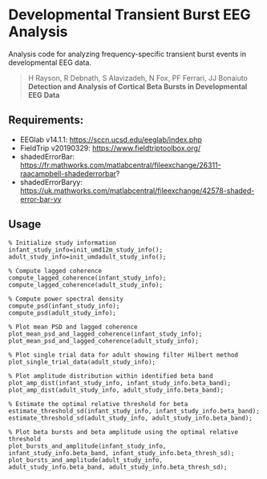 Developmental Transient Burst EEG Analysis
=======================

Analysis code for analyzing frequency-specific transient burst events in developmental EEG data.

> H Rayson, R Debnath, S Alavizadeh, N Fox, PF Ferrari, JJ Bonaiuto<br>
> **Detection and Analysis of Cortical Beta Bursts in Developmental EEG Data**<br>

## Requirements:

* EEGlab v14.1.1: https://sccn.ucsd.edu/eeglab/index.php
* FieldTrip v20190329: https://www.fieldtriptoolbox.org/
* shadedErrorBar: https://fr.mathworks.com/matlabcentral/fileexchange/26311-raacampbell-shadederrorbar?
* shadedErrorBaryy: https://uk.mathworks.com/matlabcentral/fileexchange/42578-shaded-error-bar-yy

## Usage

    % Initialize study information
    infant_study_info=init_umd12m_study_info();
    adult_study_info=init_umdadult_study_info();
    
    % Compute lagged coherence
    compute_lagged_coherence(infant_study_info);
    compute_lagged_coherence(adult_study_info);
    
    % Compute power spectral density
    compute_psd(infant_study_info);
    compute_psd(adult_study_info);
    
    % Plot mean PSD and lagged coherence
    plot_mean_psd_and_lagged_coherence(infant_study_info);
    plot_mean_psd_and_lagged_coherence(adult_study_info);
    
    % Plot single trial data for adult showing filter Hilbert method
    plot_single_trial_data(adult_study_info);
    
    % Plot amplitude distribution within identified beta band
    plot_amp_dist(infant_study_info, infant_study_info.beta_band);
    plot_amp_dist(adult_study_info, adult_study_info.beta_band);
    
    % Estimate the optimal relative threshold for beta
    estimate_threshold_sd(infant_study_info, infant_study_info.beta_band);
    estimate_threshold_sd(adult_study_info, adult_study_info.beta_band);
    
    % Plot beta bursts and beta amplitude using the optimal relative threshold
    plot_bursts_and_amplitude(infant_study_info, infant_study_info.beta_band, infant_study_info.beta_thresh_sd);
    plot_bursts_and_amplitude(adult_study_info, adult_study_info.beta_band, adult_study_info.beta_thresh_sd);

